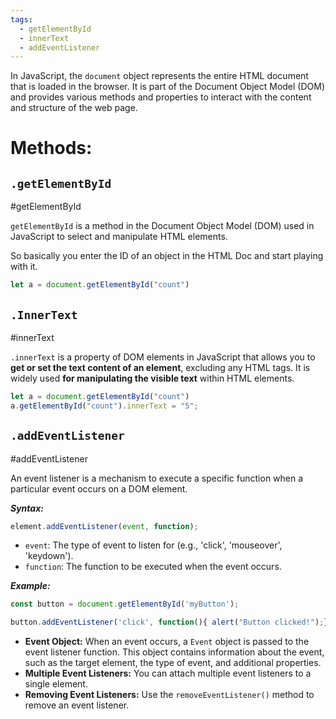 ```yaml
---
tags:
  - getElementById
  - innerText
  - addEventListener
---
```


In JavaScript, the `document` object represents the entire HTML document that is loaded in the browser. It is part of the Document Object Model (DOM) and provides various methods and properties to interact with the content and structure of the web page.

# Methods:

## `.getElementById`
#getElementById 

`getElementById` is a method in the Document Object Model (DOM) used in JavaScript to select and manipulate HTML elements.

So basically you enter the ID of an object in the HTML Doc and start playing with it.

```js
let a = document.getElementById("count")
``` 


## `.InnerText`
#innerText 

`.innerText` is a property of DOM elements in JavaScript that allows you to **get or set the text content of an element**, excluding any HTML tags. It is widely used **for manipulating the visible text** within HTML elements.

```js
let a = document.getElementById("count")
a.getElementById("count").innerText = "5";
```

## `.addEventListener`
#addEventListener

An event listener is a mechanism to execute a specific function when a particular event occurs on a DOM element.

***Syntax:***
```js
element.addEventListener(event, function);
```

- `event`: The type of event to listen for (e.g., 'click', 'mouseover', 'keydown').
- `function`: The function to be executed when the event occurs.

***Example:***
```js
const button = document.getElementById('myButton');

button.addEventListener('click', function(){ alert("Button clicked!");});
```

- **Event Object:** When an event occurs, a `Event` object is passed to the event listener function. This object contains information about the event, such as the target element, the type of event, and additional properties.
- **Multiple Event Listeners:** You can attach multiple event listeners to a single element.
- **Removing Event Listeners:** Use the `removeEventListener()` method to remove an event listener.
